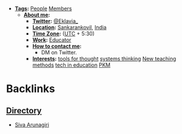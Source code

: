 - **[Tags](<Tags.md>):** [People](<People.md>) [Members](<Members.md>)
    - **[About me](<About me.md>):**
        - **[Twitter](<Twitter.md>):** [@Eklavia_](https://twitter.com/Eklavia_) 
        - **[Location](<Location.md>):** [Sankarankovil](<Sankarankovil.md>), [India](<India.md>)
        - **[Time Zone](<Time Zone.md>):** ([UTC](<UTC.md>) + 5:30)
        - **[Work](<Work.md>):** [Educator](<Educator.md>)
        - **[How to contact me](<How to contact me.md>):** 
            - DM on Twitter.
        - **[Interests](<Interests.md>):** [tools for thought](<tools for thought.md>) [systems thinking](<systems thinking.md>) [New teaching methods](<New teaching methods.md>) [tech in education](<tech in education.md>) [PKM](<PKM.md>)

# Backlinks
## [Directory](<Directory.md>)
- [Siva Arunagiri](<Siva Arunagiri.md>)

